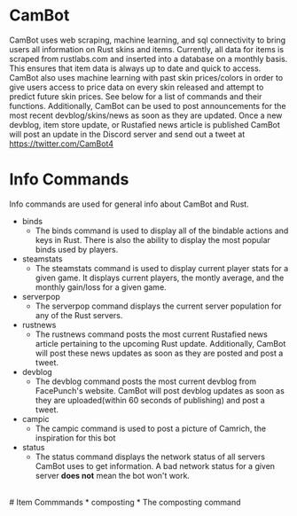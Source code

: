 # CamBot
CamBot uses web scraping, machine learning, and sql connectivity to bring users all information on Rust skins and items. Currently, all data for items is scraped from rustlabs.com and inserted into a database on a monthly basis. This ensures that item data is always up to date and quick to access. CamBot also uses machine learning with past skin prices/colors in order to give users access to price data on every skin released and attempt to predict future skin prices. See below for a list of commands and their functions. Additionally, CamBot can be used to post announcements for the most recent devblog/skins/news as soon as they are updated. Once a new devblog, item store update, or Rustafied news article is published CamBot will post an update in the Discord server and send out a tweet at https://twitter.com/CamBot4
<br>

# Info Commands
Info commands are used for general info about CamBot and Rust.
* binds
  * The binds command is used to display all of the bindable actions and keys in Rust. There is also the ability to display the most popular binds used by players.
* steamstats
  * The steamstats command is used to display current player stats for a given game. It displays current players, the montly average, and the monthly gain/loss for a given game.
* serverpop
  * The serverpop command displays the current server population for any of the Rust servers.
* rustnews
  * The rustnews command posts the most current Rustafied news article pertaining to the upcoming Rust update. Additionally, CamBot will post these news updates as soon as they are posted and post a tweet.
* devblog
  * The devblog command posts the most current devblog from FacePunch's website. CamBot will post devblog updates as soon as they are uploaded(within 60 seconds of publishing) and post a tweet.
* campic
  * The campic command is used to post a picture of Camrich, the inspiration for this bot
* status
  * The status command displays the network status of all servers CamBot uses to get information. A bad network status for a given server **does not** mean the bot won't work.
<br>
# Item Commmands
* composting
  * The composting command 
